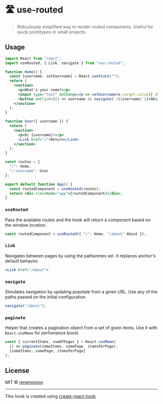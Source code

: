 # 🛣️ use-routed

> Ridiculously simplified way to render routed components. Useful for quick prototypes or small projects.

<!-- [![NPM](https://img.shields.io/npm/v/use-routed.svg)](https://www.npmjs.com/package/use-routed) [![JavaScript Style Guide](https://img.shields.io/badge/code_style-standard-brightgreen.svg)](https://standardjs.com) -->

<!-- ## Install

```bash
npm install --save use-routed
``` -->

## Usage

```jsx
import React from "react";
import useRouted, { Link, navigate } from "use-routed";

function Home() {
  const [username, setUsername] = React.useState("");
  return (
    <section>
      <p>What's your name?</p>
      <input type="text" onChange={e => setUsername(e.target.value)} />
      <button onClick={() => username && navigate(`/${username}`)}>Ok</button>
    </section>
  );
}

function User({ username }) {
  return (
    <section>
      <p>Hi {username}!</p>
      <Link href="/">Return</Link>
    </section>
  );
}

const routes = {
  "/": Home,
  "/:username": User
};

export default function App() {
  const routedComponent = useRouted(routes);
  return <div className="app">{routedComponent}</div>;
}
```

### `useRouted`

Pass the available routes and the hook will return a component based on the window location.

```jsx
const routedComponent = useRouted({ "/": Home, "/about" About });
```

### `Link`

Navigates between pages by using the pathanmes set. It replaces anchor's default behavior.

```jsx
<Link href="/about">
```

### `navigate`

Simulates navigation by updating popstate from a given URL. Use any of the paths passed on the initial configuration.

```jsx
navigate("/about");
```

### `paginate`

Helper that creates a pagination object from a set of given items. Use it with `React.useMemo` for perfomance boost.

```jsx
const { currentItems, numOfPages } = React.useMemo(
  () => paginate(someItems, somePage, itemsPerPage),
  [someItems, somePage, itemsPerPage]
);
```

## License

MIT © [renemonroy](https://github.com/renemonroy)

---

This hook is created using [create-react-hook](https://github.com/hermanya/create-react-hook).
